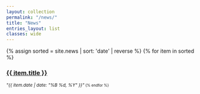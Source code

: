 ```yaml
---
layout: collection
permalink: "/news/"
title: "News"
entries_layout: list
classes: wide
---
```

{% assign sorted = site.news | sort: 'date' | reverse %}
{% for item in sorted %}
<h3><a href="{{ item.url }}">{{ item.title }}</a></h3>
<small><i>"{{ item.date | date: "%B %d, %Y" }}"</i><small>
{% endfor %}
